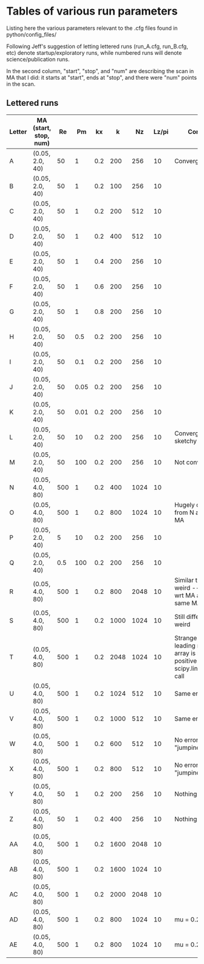 # Tables of various run parameters
Listing here the various parameters relevant to the .cfg files found in python/config_files/

Following Jeff's suggestion of letting lettered runs (run_A.cfg, run_B.cfg, etc) denote startup/exploratory runs, 
while numbered runs will denote science/publication runs. 

In the second column, "start", "stop", and "num" are describing the scan in MA that I did: 
it starts at "start", ends at "stop", and there were "num" points in the scan. 

## Lettered runs
| Letter | MA (start, stop, num) | Re     | Pm   | kx   |  k   | Nz   | Lz/pi | Comments |
| ------ | --------------------- | ---    | ---  | ---  | ---  | ---  | ----- | -------- |
| A      | (0.05, 2.0, 40)       | 50     | 1    | 0.2  | 200  | 256  | 10    | Converged|
| B      | (0.05, 2.0, 40)       | 50     | 1    | 0.2  | 100  | 256  | 10    |          |
| C      | (0.05, 2.0, 40)       | 50     | 1    | 0.2  | 200  | 512  | 10    |          |
| D      | (0.05, 2.0, 40)       | 50     | 1    | 0.2  | 400  | 512  | 10    |          |
| E      | (0.05, 2.0, 40)       | 50     | 1    | 0.4  | 200  | 256  | 10    |          |
| F      | (0.05, 2.0, 40)       | 50     | 1    | 0.6  | 200  | 256  | 10    |          |
| G      | (0.05, 2.0, 40)       | 50     | 1    | 0.8  | 200  | 256  | 10    |          |
| H      | (0.05, 2.0, 40)       | 50     | 0.5  | 0.2  | 200  | 256  | 10    |          |
| I      | (0.05, 2.0, 40)       | 50     | 0.1  | 0.2  | 200  | 256  | 10    |          |
| J      | (0.05, 2.0, 40)       | 50     | 0.05 | 0.2  | 200  | 256  | 10    |          |
| K      | (0.05, 2.0, 40)       | 50     | 0.01 | 0.2  | 200  | 256  | 10    |          |
| L      | (0.05, 2.0, 40)       | 50     | 10   | 0.2  | 200  | 256  | 10    | Convergence sketchy |
| M      | (0.05, 2.0, 40)       | 50     | 100  | 0.2  | 200  | 256  | 10    | Not converged |
| N      | (0.05, 4.0, 80)       | 500    | 1    | 0.2  | 400  | 1024 | 10    |          |
| O      | (0.05, 4.0, 80)       | 500    | 1    | 0.2  | 800  | 1024 | 10    | Hugely different from N at highest MA |
| P      | (0.05, 2.0, 40)       | 5      | 10   | 0.2  | 200  | 256  | 10    |          |
| Q      | (0.05, 2.0, 40)       | 0.5    | 100  | 0.2  | 200  | 256  | 10    |          |
| R      | (0.05, 4.0, 80)       | 500    | 1    | 0.2  | 800  | 2048 | 10    | Similar to O, but still weird -- very jumpy wrt MA and not at same MA as O|
| S      | (0.05, 4.0, 80)       | 500    | 1    | 0.2  | 1000 | 1024 | 10    | Still different and weird |
| T      | (0.05, 4.0, 80)       | 500    | 1    | 0.2  | 2048 | 1024 | 10    | Strange errors: x-th leading minor of the array is not positive-definite in scipy.linalg.cholesky call |
| U      | (0.05, 4.0, 80)       | 500    | 1    | 0.2  | 1024 | 512  | 10    | Same error |
| V      | (0.05, 4.0, 80)       | 500    | 1    | 0.2  | 1000 | 512  | 10    | Same error |
| W      | (0.05, 4.0, 80)       | 500    | 1    | 0.2  | 600  | 512  | 10    | No error; "jumpiness" persists |
| X      | (0.05, 4.0, 80)       | 500    | 1    | 0.2  | 800  | 512  | 10    | No error; "jumpiness" persists |
| Y      | (0.05, 4.0, 80)       | 50     | 1    | 0.2  | 200  | 256  | 10    | Nothing suspicious |
| Z      | (0.05, 4.0, 80)       | 50     | 1    | 0.2  | 400  | 256  | 10    | Nothing suspicious |
| AA     | (0.05, 4.0, 80)       | 500    | 1    | 0.2  | 1600 | 2048 | 10    |          |
| AB     | (0.05, 4.0, 80)       | 500    | 1    | 0.2  | 1600 | 1024 | 10    |          |
| AC     | (0.05, 4.0, 80)       | 500    | 1    | 0.2  | 2000 | 2048 | 10    |          |
| AD     | (0.05, 4.0, 80)       | 500    | 1    | 0.2  | 800  | 1024 | 10    | mu = 0.25 |
| AE     | (0.05, 4.0, 80)       | 500    | 1    | 0.2  | 800  | 1024 | 10    | mu = 0.25j |